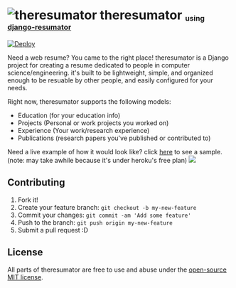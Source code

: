 # ![theresumator](http://getskeleton.com/images/feather.svg) theresumator  <sub><sup><sub> using [django-resumator](https://github.com/AmmsA/django-resumator/)</sup></sub></sup>
[![Deploy](https://www.herokucdn.com/deploy/button.svg)](https://heroku.com/deploy)

Need a web resume? You came to the right place! theresumator is a Django project for creating a resume dedicated to people in computer science/engineering. it's built to be lightweight, simple, and organized enough to be resuable by other people, and easily configured for your needs.

Right now, theresumator supports the following models: 
* Education (for your education info)
* Projects (Personal or work projects you worked on)
* Experience (Your work/research experience)
* Publications (research papers you've published or contributed to)

Need a live example of how it would look like? click [here](https://django-resumator.herokuapp.com/) to see a sample.  (note: may take awhile because it's under heroku's free plan)
[![](https://cloud.githubusercontent.com/assets/748271/11058151/802d9360-8745-11e5-87db-e91806c8a8c4.png)](https://django-resumator.herokuapp.com/)

## Contributing

1. Fork it!
2. Create your feature branch: `git checkout -b my-new-feature`
3. Commit your changes: `git commit -am 'Add some feature'`
4. Push to the branch: `git push origin my-new-feature`
5. Submit a pull request :D

## License

All parts of theresumator are free to use and abuse under the [open-source MIT license](https://github.com/AmmsA/theresumator/blob/master/LICENSE).

